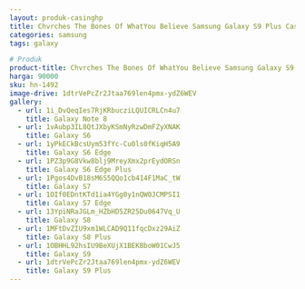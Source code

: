 ```yaml
---
layout: produk-casinghp
title: Chvrches The Bones Of WhatYou Believe Samsung Galaxy S9 Plus Case
categories: samsung
tags: galaxy

# Produk
product-title: Chvrches The Bones Of WhatYou Believe Samsung Galaxy S9 Plus Case
harga: 90000
sku: hn-1492
image-drive: 1dtrVePcZr2Jtaa769len4pmx-ydZ6WEV
gallery:
  - url: 1i_DvQeqIes7RjKRbucziLQUICRLCn4u7
    title: Galaxy Note 8
  - url: 1vAubp3IL8QtJXbyKSmNyRzwDmFZyXNAK
    title: Galaxy S6
  - url: 1yPkECkBcsUym53fYc-Cu0ls0fKiqH5A9
    title: Galaxy S6 Edge
  - url: 1PZ3p9G8Vkw8blj9MreyXmx2prEydORSn
    title: Galaxy S6 Edge Plus
  - url: 1Pgos4DvB18sM6S5QQo1cb414F1MaC_tW
    title: Galaxy S7
  - url: 1OIf0EDntKTd1ia4YGg0y1nQW0JCMPSI1
    title: Galaxy S7 Edge
  - url: 13YpiNRaJGLm_HZbHD5ZR25Du0647Vq_U
    title: Galaxy S8
  - url: 1MFtDvZIU9xm1WLCAD9Q11fqcDxz29AiZ
    title: Galaxy S8 Plus
  - url: 1OBHHL92hsIU9BeXUjX1BEKBboW01CwJ5
    title: Galaxy S9
  - url: 1dtrVePcZr2Jtaa769len4pmx-ydZ6WEV
    title: Galaxy S9 Plus
---
```

